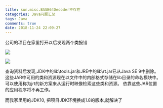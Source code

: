 ```yaml
---
title: sun.misc.BASE64Decoder不存在
categories: Java问题汇总
tags: Java
comments: true
date: 2018-11-24 22:09:27
---
```


公司的项目在家里打开以后发现两个类报错

![](https://javabasics-1257838768.cos.ap-beijing.myqcloud.com/Java%E9%97%AE%E9%A2%98%E6%B1%87%E6%80%BB/sun-misc-BASE64Decoder%E4%B8%8D%E5%AD%98%E5%9C%A8/base64.png)

<!-- more -->

![](https://javabasics-1257838768.cos.ap-beijing.myqcloud.com/Java%E9%97%AE%E9%A2%98%E6%B1%87%E6%80%BB/sun-misc-BASE64Decoder%E4%B8%8D%E5%AD%98%E5%9C%A8/regexp.png)



查询资料后发现,JDK中的lib\tools.jar和JRE中的lib\rt.jar已从Java SE 9中删除。这些JAR中可用的类和资源现在以文件中的内部格式存储在lib目录的命名模块中。 可以使用称为jrt的新方案来从运行时映像检索这些类和资源。 依靠这些JAR位置的应用程序将不再工作。

而我家里用的JDK10, 把项目JDK环境换成1.8的版本,就解决了

